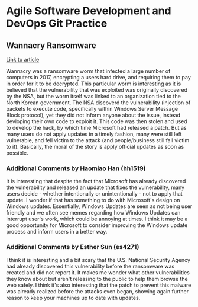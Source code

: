 Agile Software Development and DevOps Git Practice
==================================================

## Wannacry Ransomware

[Link to article](https://www.csoonline.com/article/3227906/ransomware/what-is-wannacry-ransomware-how-does-it-infect-and-who-was-responsible.html)

Wannacry was a ransomware worm that infected a large number of computers in 2017, encrypting a users hard drive, and requiring them to pay in order for it to be decrypted. This particular worm is interesting as it is believed that the vulnerability that was exploited was originally discovered by the NSA, but the worm itself was linked to an organization tied to the North Korean government. The NSA discoverd the vulnerability (injection of packets to execute code, specifically within Windows Server Message Block protocol), yet they did not inform anyone about the issue, instead devloping their own code to exploit it. This code was then stolen and used to develop the hack, by which time Microsoft had released a patch. But as many users do not apply updates in a timely fashion, many were still left vulnerable, and fell victim to the attack (and people/business still fall victim to it). Basically, the moral of the story is apply official updates as soon as possible.

### Additional Comments by Haomiao Han (hh1519)
It is interesting that despite the fact that Microsoft has already discovered the vulnerability and released an update that fixes the vulnerability, many users decide - whether intentionally or unintentionally - not to apply that update. I wonder if that has something to do with Microsoft's design on Windows updates. Essentially, Windows Updates are seen as not being user friendly and we often see memes regarding how Windows Updates can interrupt user's work, which could be annoying at times. I think it may be a good opportunity for Microsoft to consider improving the Windows update process and inform users in a better way.


### Additional Comments by Esther Sun (es4271)
I think it is interesting and a bit scary that the U.S. National Security Agency had already discovered this vulnerability before the ransomware was created and did not report it. It makes me wonder what other vulnerabilities they know about but aren't releasing to the public to help them browse the web safely. I think it's also interesting that the patch to prevent this malware was already realized before the attacks even began, showing again further reason to keep your machines up to date with updates.
